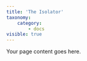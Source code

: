 ```yaml
---
title: 'The Isolator'
taxonomy:
    category:
        - docs
visible: true
---
```


Your page content goes here.